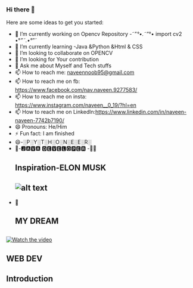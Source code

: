 ### Hi there 👋

Here are some ideas to get you started:

- 🔭 I’m currently working on Opencv Repository -˜”*°•.˜”*°• import cv2 •°*”˜.•°*”˜
- 🌱 I’m currently learning -Java &Python &Html & CSS
- 👯 I’m looking to collaborate on OPENCV
- 🤔 I’m looking for Your contribution
- 💬 Ask me about Myself and Tech stuffs
- 📫 How to reach me:  naveennoob95@gmail.com 
- 📫 How to reach me on fb:      https://www.facebook.com/nav.naveen.9277583/
- 📫 How to reach me on insta:   https://www.instagram.com/naveen__0_19/?hl=en
- 📫 How to reach me on Linkedln:https://www.linkedin.com/in/naveen-naveen-7742b7190/
- 😄 Pronouns: He/Him
- ⚡ Fun fact: I am finished
- 😄-░P░Y░T░H░O░N░E░E░R░
- 👀-🅹🅰🆅🅰 🅳🅴🆅🅴🅻🅾🅿🅴🆁
-🧑‍💻<h2>Inspiration-ELON MUSK <h2>
![alt text](https://image.cnbcfm.com/api/v1/image/106238301-1573511455133gettyimages-1175169776.jpeg?v=1573511490)
- 👀<h2>
 MY DREAM <h2>
 
[![Watch the video](https://img.youtube.com/vi/r2vVsF4LS_I/0.jpg)](https://www.youtube.com/watch?v=r2vVsF4LS_I&t=1s)

## WEB DEV
## Introduction

